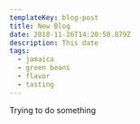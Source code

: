 ```yaml
---
templateKey: blog-post
title: New Blog
date: 2018-11-26T14:20:50.879Z
description: This date
tags:
  - jamaica
  - green beans
  - flavor
  - tasting
---
```

Trying to do something
